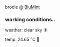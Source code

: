 brodie @ [BluMint](https://www.linkedin.com/company/blumint-io/)

<!--weather_start-->
### working conditions..

weather: clear sky ☀️

temp: 24.65 °C 🥶

<!--weather_end-->
